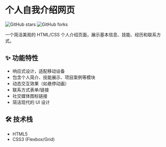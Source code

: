 # 个人自我介绍网页

![GitHub stars](https://img.shields.io/github/stars/TsangHaotian/Web_Truth_or_dare?style=social)
![GitHub forks](https://img.shields.io/github/forks/TsangHaotian/Web_Truth_or_dare?style=social)

一个简洁美观的 HTML/CSS 个人介绍页面，展示基本信息、技能、经历和联系方式。

## ✨ 功能特性

- 响应式设计，适配移动设备
- 包含个人简介、技能展示、项目案例等模块
- 动态交互效果（如悬停动画）
- 联系方式表单/链接
- 社交媒体图标链接
- 简洁现代的 UI 设计

## 🛠️ 技术栈

- HTML5
- CSS3 (Flexbox/Grid)